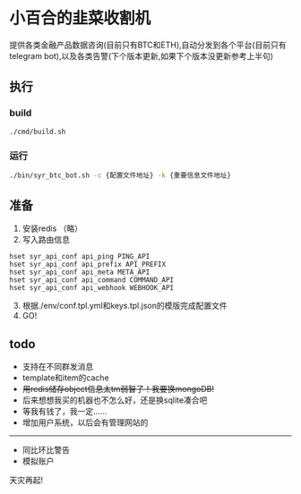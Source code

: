 # 小百合的韭菜收割机

提供各类金融产品数据咨询(目前只有BTC和ETH),自动分发到各个平台(目前只有telegram bot),以及各类告警(下个版本更新,如果下个版本没更新参考上半句)

## 执行

### build
```bash
./cmd/build.sh
```

### 运行
```bash
./bin/syr_btc_bot.sh -c {配置文件地址} -k {重要信息文件地址}
```

## 准备

1. 安装redis （略）
2. 写入路由信息
```
hset syr_api_conf api_ping PING_API
hset syr_api_conf api_prefix API_PREFIX
hset syr_api_conf api_meta META_API
hset syr_api_conf api_command COMMAND_API
hset syr_api_conf api_webhook WEBHOOK_API
```
3. 根据./env/conf.tpl.yml和keys.tpl.json的模版完成配置文件
4. GO!

## todo
* 支持在不同群发消息
* template和item的cache
* ~~用redis储存object信息太tm弱智了！我要换mongoDB!~~
* 后来想想我买的机器也不怎么好，还是换sqlite凑合吧
* 等我有钱了，我一定……
* 增加用户系统，以后会有管理网站的
---
* 同比环比警告
* 模拟账户

天灾再起!